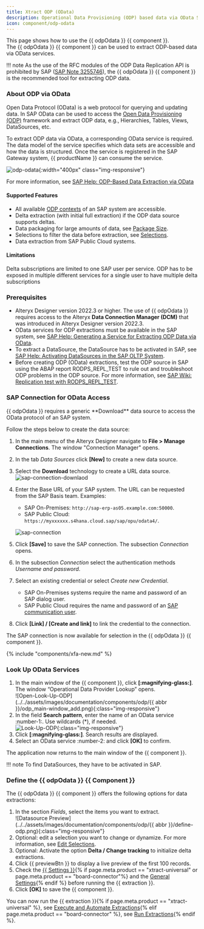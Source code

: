 ```yaml
---
title: Xtract ODP (OData)
description: Operational Data Provisioning (ODP) based data via OData Services
icon: component/odp-odata
---
```


This page shows how to use the {{ odpOdata }} {{ component }}.<br>
The {{ odpOdata }} {{ component }} can be used to extract ODP-based data via OData services.

!!! note
	As the use of the RFC modules of the ODP Data Replication API is prohibited by SAP ([SAP Note 3255746](https://me.sap.com/notesLatestChanges/0003255746/E/diff)), the {{ odpOdata }} {{ component }} is the recommended tool for extracting ODP data.

### About ODP via OData


Open Data Protocol (OData) is a web protocol for querying and updating data.
In SAP OData can be used to access the [Open Data Provisioning (ODP)](../odp/index.md/#about-odp) framework and extract ODP data, e.g., Hierarchies, Tables, Views, DataSources, etc.


To extract ODP data via OData, a corresponding OData service is required.
The data model of the service specifies which data sets are accessible and how the data is structured. 
Once the service is registered in the SAP Gateway system, {{ productName }} can consume the service. 


![odp-odata](../../assets/images/documentation/components/odp-odata/odp-odata.png){:width="400px" class="img-responsive"}


For more information, see [SAP Help: ODP-Based Data Extraction via OData](https://help.sap.com/doc/saphelp_nw75/7.5.5/en-US/11/853413cf124dde91925284133c007d/frameset.htm)


#### Supported Features
- All available [ODP contexts](../odp/provider-context.md) of an SAP system are accessible.
- Delta extraction (with initial full extraction) if the ODP data source supports deltas.
- Data packaging for large amounts of data, see [Package Size](settings.md/#package-size).
- Selections to filter the data before extraction, see [Selections](selections.md).
- Data extraction from SAP Public Cloud systems<!--, see [Knowledge Base Article: Access Data in the SAP Public Cloud (ODP via Odata)](../../knowledge-base/access-data-in-the-sap-public-cloud-odp.md)--->.


#### Limitations

Delta subscriptions are limited to one SAP user per service. 
ODP has to be exposed in multiple different services for a single user to have multiple delta subscriptions

### Prerequisites

- Alteryx Designer version 2022.3 or higher. The use of {{ odpOdata }} requires access to the Alteryx **Data Connection Manager (DCM)** that was introduced in Alteryx Designer version 2022.3.
- OData services for ODP extractions must be available in the SAP system, see [SAP Help: Generating a Service for Extracting ODP Data via OData](https://help.sap.com/doc/saphelp_nw75/7.5.5/en-US/69/b481859ef34bab9cc7d449e6fff7b6/frameset.htm). 
- To extract a DataSource, the DataSource has to be activated in SAP, see [SAP Help: Activating DataSources in the SAP OLTP System](https://help.sap.com/docs/SLH_advanced_compliance_reporting_service/7a60944343e543a1ab99e9b2904dab09/e5d447257a95416190d29638a64a5dfa.html).
- Before creating ODP (OData) extractions, test the ODP source in SAP using the ABAP report RODPS_REPL_TEST to rule out and troubleshoot ODP problems in the ODP source. 
For more information, see [SAP Wiki: Replication test with RODPS_REPL_TEST](https://help.sap.com/docs/SUPPORT_CONTENT/bwdabc/3361385256.html).

### SAP Connection for OData Access

<!-- While other Xtract {{ components }} use the **Xtract** technology to connect to SAP, -->{{ odpOdata }} requires a generic **Download** data source to access the OData protocol of an SAP system.
Follow the steps below to create the data source:

1. In the main menu of the Alteryx Designer navigate to **File > Manage Connections**. The window "Connection Manager" opens.
2. In the tab *Data Sources* click **[New]** to create a new data source.
3. Select the **Download** technology to create a URL data source.<br>
![sap-connection-downlaod](../../assets/images/documentation/components/odp-odata/xfa/sap-connection-download.png)
4. Enter the Base URL of your SAP system. The URL can be requested from the SAP Basis team. Examples:
	- SAP On-Premises: `http://sap-erp-as05.example.com:50000`.
	- SAP Public Cloud: `https://myxxxxxx.s4hana.cloud.sap/sap/opu/odata4/`.

	![sap-connection](../../assets/images/documentation/components/odp-odata/xfa/sap-connection-on-prem.png)
5. Click **[Save]** to save the SAP connection. The subsection *Connection* opens.
6. In the subsection *Connection* select the authentication methods *Username and password*.
7. Select an existing credential or select *Create new Credential*. 
	- SAP On-Premises systems require the name and password of an SAP dialog user. 
	- SAP Public Cloud requires the name and password of an  [SAP communication user](https://learning.sap.com/learning-journeys/implement-sap-s-4hana-cloud-public-edition-for-sourcing-and-procurement/setting-up-communication-management_a913171c-c96d-47a9-81ec-dc9ee8754320).
8. Click **[Link] / [Create and link]** to link the credential to the connection. 

The SAP connection is now available for selection in the {{ odpOdata }} {{ component }}.

{% include "components/xfa-new.md" %}

### Look Up OData Services


1. In the main window of the {{ component }}, click **[:magnifying-glass:]**. The window “Operational Data Provider Lookup” opens.<br>
![Open-Look-Up-ODP](../../assets/images/documentation/components/odp/{{ abbr }}/odp_main-window_add.png){:class="img-responsive"}	
2. In the field **Search pattern**, enter the name of an OData service :number-1:. Use wildcards (*), if needed.<br>
![Look-Up-ODP](../../assets/images/documentation/components/odp/odp_look-up.png){:class="img-responsive"}	
3. Click **[:magnifying-glass:]**. Search results are displayed.
4. Select an OData service :number-2: and click **[OK]** to confirm.

The application now returns to the main window of the {{ component }}.

!!! note 
	To find DataSources, they have to be activated in SAP.


### Define the {{ odpOdata }} {{ Component }}

The {{ odpOdata }} {{ component }} offers the following options for data extractions:

1. In the section *Fields*, select the items you want to extract.<br>
![Datasource Preview](../../assets/images/documentation/components/odp/{{ abbr }}/define-odp.png){:class="img-responsive"}
2. Optional: edit a selection you want to change or dynamize. 
For more information, see [Edit Selections](selections.md/#edit-selections).<br>
3. Optional: Activate the option **Delta / Change tracking** to initialize delta extractions.
4. Click {{ previewBtn }} to display a live preview of the first 100 records.
5. Check the [{{ Settings }}](settings.md){% if page.meta.product == "xtract-universal" or page.meta.product == "board-connector"%} and the [General Settings](general-settings.md){% endif %} before running the {{ extraction }}.
6. Click **[OK]** to save the {{ component }}.

You can now run the {{ extraction }}{% if page.meta.product == "xtract-universal" %}, see [Execute and Automate Extractions](../execute-and-automate/index.md){% elif page.meta.product == "board-connector" %}, see [Run Extractions](../run-extractions.md){% endif %}.

